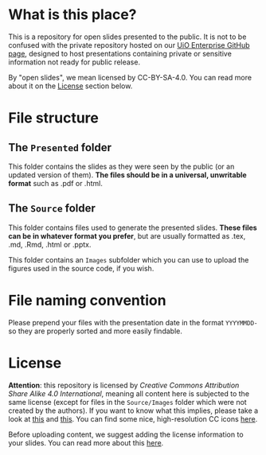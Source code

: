 # What is this place?

This is a repository for open slides presented to the public. It is not to be confused with the private repository hosted on our [UiO Enterprise GitHub page](https://github.uio.no/ocbe/meeting-notes-and-slides), designed to host presentations containing private or sensitive information not ready for public release.

By "open slides", we mean licensed by CC-BY-SA-4.0. You can read more about it on the [License](#license) section below.

# File structure

## The `Presented` folder

This folder contains the slides as they were seen by the public (or an updated version of them). **The files should be in a universal, unwritable format** such as .pdf or .html.

## The `Source` folder

This folder contains files used to generate the presented slides. **These files can be in whatever format you prefer**, but are usually formatted as .tex, .md, .Rmd, .html or .pptx.

This folder contains an `Images` subfolder which you can use to upload the figures used in the source code, if you wish.

# File naming convention

Please prepend your files with the presentation date in the format `YYYYMMDD-` so they are properly sorted and more easily findable.

# License

**Attention**: this repository is licensed by _Creative Commons Attribution Share Alike 4.0 International_, meaning all content here is subjected to the same license (except for files in the `Source/Images` folder which were not created by the authors). If you want to know what this implies, please take a look at [this](https://choosealicense.com/licenses/cc-by-sa-4.0/) and [this](https://creativecommons.org/licenses/by-sa/4.0/). You can find some nice, high-resolution CC icons [here](https://creativecommons.org/about/downloads/).

Before uploading content, we suggest adding the license information to your slides. You can read more about this [here](https://creativecommons.org/choose/results-one?license_code=by-sa&amp;jurisdiction=&amp;version=4.0&amp;lang=en).
